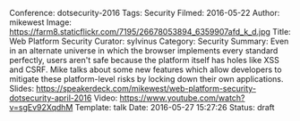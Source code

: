 Conference: dotsecurity-2016
Tags: Security
Filmed: 2016-05-22
Author: mikewest
Image: https://farm8.staticflickr.com/7195/26678053894_6359907afd_k_d.jpg
Title: Web Platform Security
Curator: sylvinus
Category: Security
Summary: Even in an alternate universe in which the browser implements every standard perfectly, users aren't safe because the platform itself has holes like XSS and CSRF. Mike talks about some new features which allow developers to mitigate these platform-level risks by locking down their own applications.
Slides: https://speakerdeck.com/mikewest/web-platform-security-dotsecurity-april-2016
Video: https://www.youtube.com/watch?v=sgEv92XqdhM
Template: talk
Date: 2016-05-27 15:27:26
Status: draft